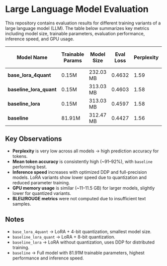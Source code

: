# Large Language Model Evaluation

This repository contains evaluation results for different training variants of a large language model (LLM). The table below summarizes key metrics including model size, trainable parameters, evaluation performance, inference speed, and GPU usage.  

| Model Name             | Trainable Params | Model Size | Eval Loss | Perplexity | Mean Token Accuracy | Eval Samples/sec | Inference Speed (tokens/sec) | GPU Memory (GB) |
|------------------------|-----------------|------------|-----------|------------|------------------|-----------------|-----------------------------|----------------|
| **base_lora_4quant**   | 0.15M           | 232.03 MB  | 0.4632    | 1.59       | 0.9189           | 632.88          | 16,197 (estimated)          | 10.31          |
| **baseline_lora_quant**| 0.15M           | 313.03 MB  | 0.4603    | 1.58       | 0.9192           | 529.13          | 21,061                       | 11.46          |
| **baseline_lora**      | 0.15M           | 313.03 MB  | 0.4597    | 1.58       | 0.9193           | 674.47          | 48,502–48,784                | 11.46          |
| **baseline**           | 81.91M          | 312.47 MB  | 0.4427    | 1.56       | 0.9216           | 671.70          | 50,856–51,251                | 11.46          |

## Key Observations
- **Perplexity** is very low across all models → high prediction accuracy for tokens.  
- **Mean token accuracy** is consistently high (~91–92%), with `baseline` performing best.  
- **Inference speed** increases with optimized DDP and full-precision models. LoRA variants show lower speed due to quantization and reduced parameter training.  
- **GPU memory usage** is similar (~11–11.5 GB) for larger models, slightly lower for quantized variants.  
- **BLEU/ROUGE metrics** were not computed due to insufficient text samples.  

## Notes
- `base_lora_4quant` → LoRA + 4-bit quantization, smallest model size.  
- `baseline_lora_quant` → LoRA + 8-bit quantization.  
- `baseline_lora` → LoRA without quantization, uses DDP for distributed training.  
- `baseline` → Full model with 81.91M trainable parameters, highest performance and inference speed.  
